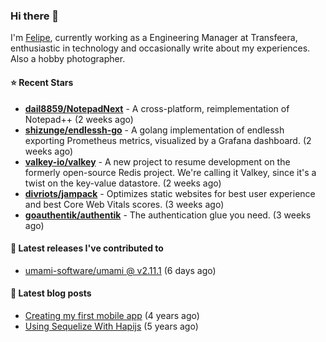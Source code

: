 ### Hi there 👋

I'm [Felipe](https://felipe.im), currently working as a Engineering Manager at Transfeera, enthusiastic in technology and occasionally write about my experiences. Also a hobby photographer.

#### ⭐ Recent Stars
- **[dail8859/NotepadNext](https://github.com/dail8859/NotepadNext)** - A cross-platform, reimplementation of Notepad&#43;&#43; (2 weeks ago)
- **[shizunge/endlessh-go](https://github.com/shizunge/endlessh-go)** - A golang implementation of endlessh exporting Prometheus metrics, visualized by a Grafana dashboard. (2 weeks ago)
- **[valkey-io/valkey](https://github.com/valkey-io/valkey)** - A new project to resume development on the formerly open-source Redis project. We&#39;re calling it Valkey, since it&#39;s a twist on the key-value datastore. (2 weeks ago)
- **[divriots/jampack](https://github.com/divriots/jampack)** - Optimizes static websites for best user experience and best Core Web Vitals scores. (3 weeks ago)
- **[goauthentik/authentik](https://github.com/goauthentik/authentik)** - The authentication glue you need. (3 weeks ago)

#### 🚀 Latest releases I've contributed to


- [umami-software/umami @ v2.11.1](https://github.com/umami-software/umami/releases/tag/v2.11.1) (6 days ago)

#### 📄 Latest blog posts
- [Creating my first mobile app](https://felipe.im/posts/creating-my-first-mobile-app/) (4 years ago)
- [Using Sequelize With Hapijs](https://felipe.im/posts/using-sequelize-with-hapijs/) (5 years ago)
